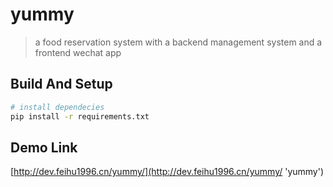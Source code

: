 yummy
===========
 > a food reservation system with a backend management system and a frontend wechat app
 
## Build And Setup

```bash
# install dependecies
pip install -r requirements.txt
```

## Demo Link

[http://dev.feihu1996.cn/yummy/](http://dev.feihu1996.cn/yummy/ 'yummy')